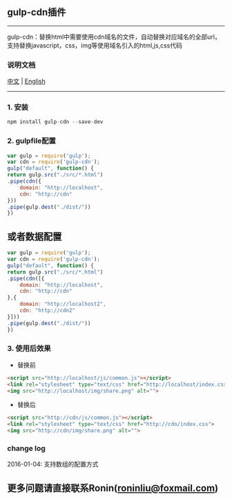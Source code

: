 ## gulp-cdn插件

------

gulp-cdn：替换html中需要使用cdn域名的文件，自动替换对应域名的全部url，支持替换javascript，css，img等使用域名引入的html,js,css代码

### 说明文档
[中文](https://github.com/roninliu/gulp-cdn/blob/master/README-ZH.md "中文") | [English](https://github.com/roninliu/gulp-cdn/blob/master/README.md "英文")


------

### 1. 安装

```javascript
npm install gulp-cdn --save-dev
```

### 2. gulpfile配置

```javascript
var gulp = require('gulp');
var cdn = require('gulp-cdn');
gulp("default", function() {
return gulp.src("./src/*.html")
.pipe(cdn({
	domain: "http://localhost",
	cdn: "http://cdn"
}))
.pipe(gulp.dest("./dist/"))
})
```
或者数据配置
---
```javascript
var gulp = require('gulp');
var cdn = require('gulp-cdn');
gulp("default", function() {
return gulp.src("./src/*.html")
.pipe(cdn([{
	domain: "http://localhost",
	cdn: "http://cdn"
},{
	domain: "http://localhost2",
	cdn: "http://cdn2"
}]))
.pipe(gulp.dest("./dist/"))
})
```

### 3. 使用后效果 
- 替换前
```html
<script src="http://localhost/js/common.js"></script>
<link rel="stylesheet" type="text/css" href="http://localhost/index.css">
<img src="http://localhost/img/share.png" alt="">
```

- 替换后
```html
<script src="http://cdn/js/common.js"></script>
<link rel="stylesheet" type="text/css" href="http://cdn/index.css">
<img src="http://cdn/img/share.png" alt="">
```

### change log
2016-01-04: 支持数组的配置方式


## 更多问题请直接联系Ronin(roninliu@foxmail.com)